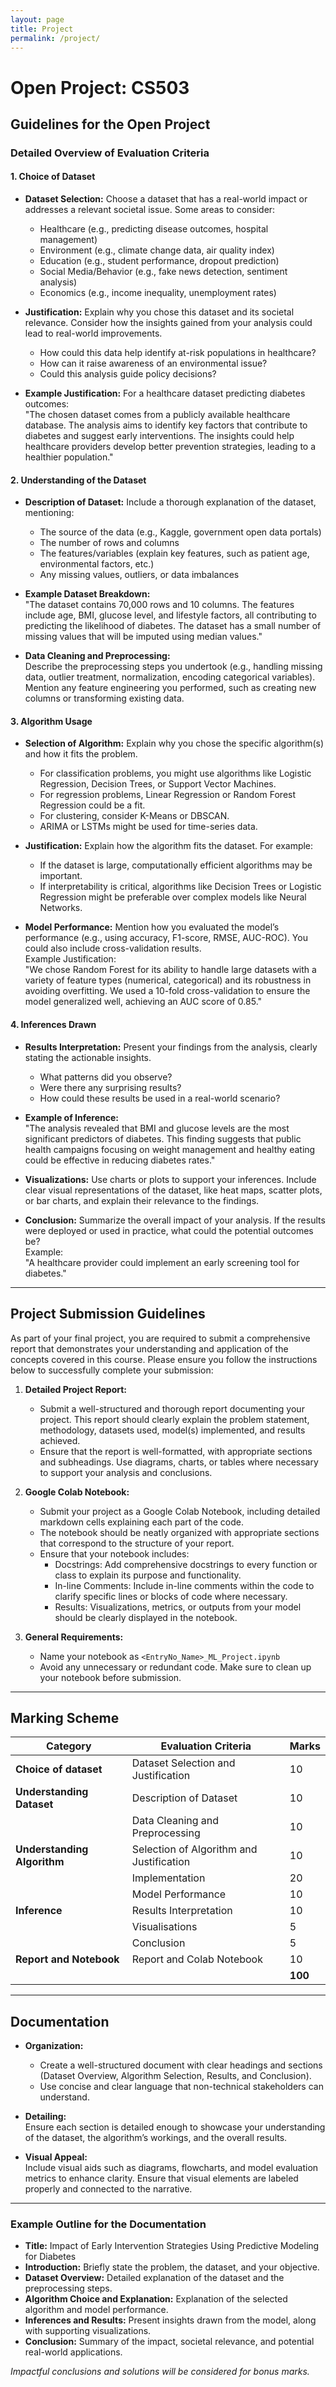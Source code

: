 ```yaml
---
layout: page
title: Project
permalink: /project/
---
```



# Open Project: CS503

## Guidelines for the Open Project

### Detailed Overview of Evaluation Criteria

#### 1. Choice of Dataset

- **Dataset Selection:** Choose a dataset that has a real-world impact or addresses a relevant societal issue. Some areas to consider:
  - Healthcare (e.g., predicting disease outcomes, hospital management)
  - Environment (e.g., climate change data, air quality index)
  - Education (e.g., student performance, dropout prediction)
  - Social Media/Behavior (e.g., fake news detection, sentiment analysis)
  - Economics (e.g., income inequality, unemployment rates)

- **Justification:** Explain why you chose this dataset and its societal relevance. Consider how the insights gained from your analysis could lead to real-world improvements.
  - How could this data help identify at-risk populations in healthcare?
  - How can it raise awareness of an environmental issue?
  - Could this analysis guide policy decisions?

- **Example Justification:** For a healthcare dataset predicting diabetes outcomes:  
  "The chosen dataset comes from a publicly available healthcare database. The analysis aims to identify key factors that contribute to diabetes and suggest early interventions. The insights could help healthcare providers develop better prevention strategies, leading to a healthier population."

#### 2. Understanding of the Dataset

- **Description of Dataset:** Include a thorough explanation of the dataset, mentioning:
  - The source of the data (e.g., Kaggle, government open data portals)
  - The number of rows and columns
  - The features/variables (explain key features, such as patient age, environmental factors, etc.)
  - Any missing values, outliers, or data imbalances

- **Example Dataset Breakdown:**  
  "The dataset contains 70,000 rows and 10 columns. The features include age, BMI, glucose level, and lifestyle factors, all contributing to predicting the likelihood of diabetes. The dataset has a small number of missing values that will be imputed using median values."

- **Data Cleaning and Preprocessing:**  
  Describe the preprocessing steps you undertook (e.g., handling missing data, outlier treatment, normalization, encoding categorical variables).
  Mention any feature engineering you performed, such as creating new columns or transforming existing data.

#### 3. Algorithm Usage

- **Selection of Algorithm:** Explain why you chose the specific algorithm(s) and how it fits the problem.
  - For classification problems, you might use algorithms like Logistic Regression, Decision Trees, or Support Vector Machines.
  - For regression problems, Linear Regression or Random Forest Regression could be a fit.
  - For clustering, consider K-Means or DBSCAN.
  - ARIMA or LSTMs might be used for time-series data.

- **Justification:** Explain how the algorithm fits the dataset. For example:
  - If the dataset is large, computationally efficient algorithms may be important.
  - If interpretability is critical, algorithms like Decision Trees or Logistic Regression might be preferable over complex models like Neural Networks.

- **Model Performance:** Mention how you evaluated the model’s performance (e.g., using accuracy, F1-score, RMSE, AUC-ROC). You could also include cross-validation results.  
  Example Justification:  
  "We chose Random Forest for its ability to handle large datasets with a variety of feature types (numerical, categorical) and its robustness in avoiding overfitting. We used a 10-fold cross-validation to ensure the model generalized well, achieving an AUC score of 0.85."

#### 4. Inferences Drawn

- **Results Interpretation:** Present your findings from the analysis, clearly stating the actionable insights.
  - What patterns did you observe?
  - Were there any surprising results?
  - How could these results be used in a real-world scenario?

- **Example of Inference:**  
  "The analysis revealed that BMI and glucose levels are the most significant predictors of diabetes. This finding suggests that public health campaigns focusing on weight management and healthy eating could be effective in reducing diabetes rates."

- **Visualizations:** Use charts or plots to support your inferences. Include clear visual representations of the dataset, like heat maps, scatter plots, or bar charts, and explain their relevance to the findings.

- **Conclusion:** Summarize the overall impact of your analysis. If the results were deployed or used in practice, what could the potential outcomes be?  
  Example:  
  "A healthcare provider could implement an early screening tool for diabetes."

---

## Project Submission Guidelines

As part of your final project, you are required to submit a comprehensive report that demonstrates your understanding and application of the concepts covered in this course. Please ensure you follow the instructions below to successfully complete your submission:

1. **Detailed Project Report:**
   - Submit a well-structured and thorough report documenting your project. This report should clearly explain the problem statement, methodology, datasets used, model(s) implemented, and results achieved.
   - Ensure that the report is well-formatted, with appropriate sections and subheadings. Use diagrams, charts, or tables where necessary to support your analysis and conclusions.

2. **Google Colab Notebook:**
   - Submit your project as a Google Colab Notebook, including detailed markdown cells explaining each part of the code.
   - The notebook should be neatly organized with appropriate sections that correspond to the structure of your report.
   - Ensure that your notebook includes:
     - Docstrings: Add comprehensive docstrings to every function or class to explain its purpose and functionality.
     - In-line Comments: Include in-line comments within the code to clarify specific lines or blocks of code where necessary.
     - Results: Visualizations, metrics, or outputs from your model should be clearly displayed in the notebook.

3. **General Requirements:**
   - Name your notebook as `<EntryNo_Name>_ML_Project.ipynb`
   - Avoid any unnecessary or redundant code. Make sure to clean up your notebook before submission.

---

## Marking Scheme

| Category                  | Evaluation Criteria                         | Marks |
|---------------------------|---------------------------------------------|-------|
| **Choice of dataset**      | Dataset Selection and Justification         | 10    |
| **Understanding Dataset**  | Description of Dataset                      | 10    |
|                           | Data Cleaning and Preprocessing             | 10    |
| **Understanding Algorithm**| Selection of Algorithm and Justification    | 10    |
|                           | Implementation                              | 20    |
|                           | Model Performance                           | 10    |
| **Inference**              | Results Interpretation                      | 10    |
|                           | Visualisations                              | 5     |
|                           | Conclusion                                  | 5     |
| **Report and Notebook**    | Report and Colab Notebook                   | 10    |
|      |                | **100**    |


---

## Documentation

- **Organization:**  
  - Create a well-structured document with clear headings and sections (Dataset Overview, Algorithm Selection, Results, and Conclusion).
  - Use concise and clear language that non-technical stakeholders can understand.

- **Detailing:**  
  Ensure each section is detailed enough to showcase your understanding of the dataset, the algorithm’s workings, and the overall results.

- **Visual Appeal:**  
  Include visual aids such as diagrams, flowcharts, and model evaluation metrics to enhance clarity. Ensure that visual elements are labeled properly and connected to the narrative.

---

### Example Outline for the Documentation

- **Title:** Impact of Early Intervention Strategies Using Predictive Modeling for Diabetes
- **Introduction:** Briefly state the problem, the dataset, and your objective.
- **Dataset Overview:** Detailed explanation of the dataset and the preprocessing steps.
- **Algorithm Choice and Explanation:** Explanation of the selected algorithm and model performance.
- **Inferences and Results:** Present insights drawn from the model, along with supporting visualizations.
- **Conclusion:** Summary of the impact, societal relevance, and potential real-world applications.

*Impactful conclusions and solutions will be considered for bonus marks.*
